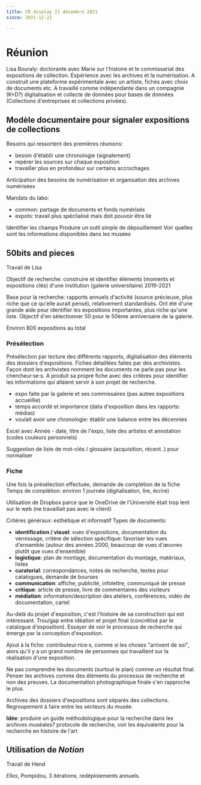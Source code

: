 ```yaml
---
title: CR display 21 décembre 2021 
since: 2021-12-21

---
```


# Réunion

Lisa Bouraly: doctorante avec Marie sur l'histoire et le commissariat des expositions de collection. Expérience avec les archives et la numérisation. A construit une plateforme expérimentale avec un artiste, fiches avec choix de documents etc. A travaillé comme indépendante dans un compagnie (K+D?) digitalisation et collecte de données pour bases de données (Collections d'entreprises et collections privées).


## Modèle documentaire pour signaler expositions de collections
Besoins qui ressortent des premières réunions: 
- besoin d'établir une chronologie (signalement)
- repérer les sources sur chaque exposition
- travailler plus en profondeur sur certains accrochages

Anticipation des besoins de numérisation et organisation des archives numérisées

Mandats du labo: 
- common: partage de documents et fonds numérisés 
- expots: travail plus spéclialisé mais doit pouvoir être lié

Identifier les champs
Produire un outil simple de dépouillement
Voir quelles sont les informations disponibles dans les musées


## 50bits and pieces

Travail de Lisa

Objectif de recherche: construire et identifier éléments (moments et expositions clés) d'une institution (galerie universitaire)
2019-2021

Base pour la recherche: rapports annuels d'activité (source précieuse, plus riche que ce qu'elle aurait pensé), relativement standardisés. Ont été d'une grande aide pour identifier les expositions importantes, plus riche qu'une liste. Objectif d'en sélectionner 50 pour le 50ème anniversaire de la galerie. 

Environ 800 expositions au total

### Présélection
Présélection par lecture des différents rapports, digitalisation des éléments des dossiers d'expositions. Fiches détaillées faites par des archivistes. Façon dont les archvistes nomment les documents ne parle pas pour les chercheur·se·s. A produit sa propre fiche avec des critères pour identifier les informations qui allaient servir à son projet de recherche. 
- expo faite par la galerie et ses commissaires (pas autres expositions accueillie)
- temps accordé et importance (data d'exposition dans les rapports: médias)
- voulait avoir une chronologie: établir une balance entre les décennies

Excel avec Année - date, titre de l'expo, liste des artistes et annotation (codes couleurs personnels)

Suggestion de liste de mot-clés / glossaire (acquisition, récent..) pour normaliser

### Fiche
Une fois la présélection effectuée, demande de complétion de la fiche 
Temps de complétion: environ 1 journée (digitalisation, lire, écrire)

Utilisation de Dropbox parce que le OneDrive de l'Université était trop lent sur le web (ne travaillait pas avec le client)

Critères généraux: esthétique et informatif
Types de documents: 
- **identification / visuel**: vues d'expositions, documentation du vernissage, critère de sélection spécifique: favoriser les vues d'ensemble (autour des années 2000, beaucoup de vues d'œuvres plutôt que vues d'ensemble)
- **logistique**: plan de montage, documentation du montage, matériaux, listes
- **curatorial**: correspondances, notes de recherche, textes pour catalogues, demande de bourses
- **communication**: affiche, publicité, infolettre, communiqué de presse
- **critique**: article de presse, livre de commentaires des visiteurs
- **médiation**: information/description des ateliers, conférences, vidéo de documentation, cartel

Au-delà du projet d'exposition, c'est l'histoire de sa construction qui est intéressant. Trou/gap entre idéation et projet final (concrétisé par le catalogue d'exposition). Essayer de voir le processus de recherche qui émerge par la conception d'exposition. 

Ajout à la fiche: contributeur·rice·s, comme si les choses "arrivent de soi", alors qu'il y a un grand nombre de personnes qui travaillent sur la réalisation d'une exposition.

Ne pas comprendre les documents (surtout le plan) comme un résultat final. Penser les archives comme des éléments du processus de recherche et non des preuves. La documentation photographique finale s'en rapproche le plus. 

Archives des dossiers d'expositions sont séparés des collections. Regroupement à faire entre les secteurs du musée. 

**Idée**: produire un guide méthodologique pour la recherche dans les archives muséales? protocole de recherche, voir les équivalents pour la recherche en histoire de l'art

## Utilisation de *Notion*
Travail de Hend

*Elles*, Pompidou, 3 itérations, redéploiements annuels.